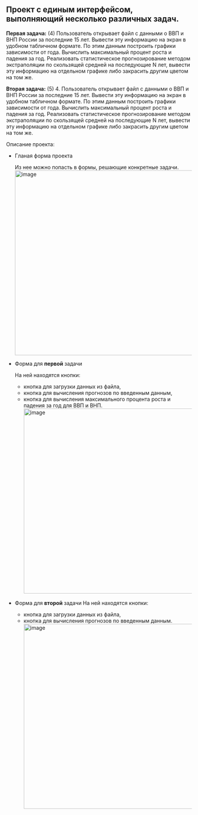 ## Проект с единым интерфейсом, выполняющий несколько различных задач. 
</hr>

**Первая задача:** (4) Пользователь открывает файл с данными о ВВП и ВНП России за последние 15 лет. 
Вывести эту информацию на экран в удобном табличном формате. По этим данным построить графики зависимости от года. 
Вычислить максимальный процент роста и падения за год. 
Реализовать статистическое прогнозирование методом экстраполяции по скользящей средней на последующие N лет, вывести эту информацию на отдельном графике либо закрасить другим цветом на том же.


**Вторая задача:** (5) 4. Пользователь открывает файл с данными о ВВП и ВНП России за последние 15 лет.
Вывести эту информацию на экран в удобном табличном формате. По этим данным построить графики зависимости от года. 
Вычислить максимальный процент роста и падения за год.
Реализовать статистическое прогнозирование методом экстраполяции по скользящей средней на последующие N лет, вывести эту информацию на отдельном графике либо закрасить другим цветом на том же.
</hr>

Описание проекта:

- Гланая форма проекта
  
  Из нее можно попасть в формы, решающие конкретные задачи.
                             <img src="https://github.com/user-attachments/assets/d52aae92-6ae6-4a03-87a0-75fda24c71bb" alt="image" width="500"/>


- Форма для **первой** задачи
  
  На ней находятся кнопки:
  - кнопка для загрузки данных из файла,
  - кнопка для вычисления прогнозов по введенным данным,
  - кнопка для вычисления максимального процента роста и падения за год для ВВП и ВНП.
                          <img src="https://github.com/user-attachments/assets/034f892e-7083-46dc-9aed-0d231fb185a2" alt="image" width="500"/>


- Форма для **второй** задачи
  На ней находятся кнопки:
  - кнопка для загрузки данных из файла,
  - кнопка для вычисления прогнозов по введенным данным.
                          <img src="https://github.com/user-attachments/assets/e9335619-31ef-443c-984a-2457d856d9f7" alt="image" width="500"/>

